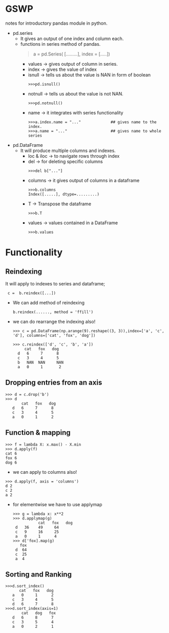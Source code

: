 # GSWP
notes for introductory pandas module in python.
+ pd.series
  - It gives an output of one index and column each.
  - functions in series method of pandas.
    > a = pd.Series( [.........], index = [.....]) 
    - values -> gives output of column in series.
    - index -> gives the value of index
    - isnull -> tells us about the value is NAN in form of boolean
      ```
      >>>pd.isnull()
      ```
    - notnull -> tells us about the value is not NAN.
      ```
      >>>pd.notnull()
      ```
    - name -> it integrates with series functionality
      ```
      >>>a.index.name = "..."             ## gives name to the index.
      >>>a.name = "..."                   ## gives name to whole series
+ pd.DataFrame
  - It will produce multiple columns and indexes.
    - loc & iloc -> to navigate rows through index
    - del -> for deleting specific columns
      ```
      >>>del b["..."]
      ```
    - columns -> it gives output of columns in a dataframe
      ```
      >>>b.columns
      Index([.....], dtype=.........)
      ```
    - T -> Transpose the dataframe
      ```
      >>>b.T
      ```
    - values -> values contained in a DataFrame
      ```
      >>>b.values
      ```
# **Functionality**
  ## Reindexing
  It will apply to indexes to series and dataframe;
  ```
   c =  b.reindex([...])
  ```
  * We can add method of reindexing
    ```
    b.reindex(......, method = 'ffill')
    ```
  * we can do rearrange the indexing also!
    ```
    >>> c = pd.DataFrame(np.arange(9).reshape((3, 3)),index=['a', 'c', 'd'], columns=['cat', 'fox', 'dog'])
    
    >>> c.reindex(['d', 'c', 'b', 'a'])
         cat   fox   dog
      d   6     7      8
      c   3     4      5
      b   NAN  NAN     NAN
      a   0     1       2
    ```
## Dropping entries from an axis
   ```
   >>> d = c.drop('b')
   >>> d
          cat   fox   dog
      d   6     7      8
      c   3     4      5
      a   0     1      2
   ```
## Function & mapping
  ```
  >>> f = lambda X: x.max() - X.min
  >>> d.apply(f)
  cat 6
  fox 6
  dog 6
  ```
  * we can apply to columns also!
  ```
  >>> d.apply(f, axis = 'columns')
  d 2
  c 2
  a 2
  ```
   - for elementwise we have to use applymap
     ```
     >>> g = lambda x: x**2
     >>> d.applymap(g)
                cat   fox   dog
      d   36    49     64
      c   9     16     25
      a   0     1      4
     >>> d['fox].map(g)
        fox
      d  64
      c  25
      a  4
      ```
   ## Sorting and Ranking
   ```
   >>>d.sort_index()
         cat   fox   dog
      a   0     1      2
      c   3     4      5
      d   6     7      8
   >>>d.sort_index(axis=1)
          cat   dog   fox
      d   6     8      7
      c   3     5      4
      a   0     2      1
   ```
